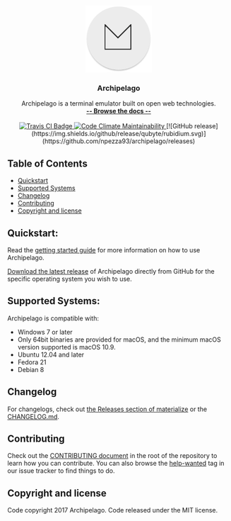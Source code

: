<p align="center">
  <a href="https://github.com/npezza93/archipelago">
    <img src="https://github.com/npezza93/archipelago/blob/repo-structure/.github/logo.png" width="150">
  </a>

  <h3 align="center">Archipelago</h3>

  <p align="center">
    Archipelago is a terminal emulator built on open web technologies.
    <br>
    <a href="https://github.com/npezza93/archipelago"><strong>-- Browse the docs --</strong></a>
    <br>
    <br>
    <a href="https://travis-ci.org/npezza93/archipelago">
      <img src="https://travis-ci.org/npezza93/archipelago.svg?branch=master" alt="Travis CI Badge">
    </a>
    <a href="https://codeclimate.com/github/npezza93/archipelago/maintainability">
      <img src="https://api.codeclimate.com/v1/badges/789098777/maintainability" alt="Code Climate Maintainability"/>
    </a>
    [![GitHub release](https://img.shields.io/github/release/qubyte/rubidium.svg)](https://github.com/npezza93/archipelago/releases)
</p>

## Table of Contents
- [Quickstart](#quickstart)
- [Supported Systems](#supported-systems)
- [Changelog](#changelog)
- [Contributing](#contributing)
- [Copyright and license](#copyright-and-license)

## Quickstart:
Read the [getting started guide](https://github.com/npezza93/archipelago/GETTING_STARTED.md) for more information on how to use Archipelago.

[Download the latest release](https://github.com/npezza93/archipelago/releases/latest) of Archipelago directly from GitHub for the specific operating system you wish to use.

## Supported Systems:
Archipelago is compatible with:

- Windows 7 or later
- Only 64bit binaries are provided for macOS, and the minimum macOS version supported is macOS 10.9.
- Ubuntu 12.04 and later
- Fedora 21
- Debian 8

## Changelog
For changelogs, check out [the Releases section of materialize](https://github.com/npezza93/archipelago/releases) or the [CHANGELOG.md](CHANGELOG.md).

## Contributing
Check out the [CONTRIBUTING document](CONTRIBUTING.md) in the root of the repository to learn how you can contribute. You can also browse the [help-wanted](https://github.com/npezza93/archipelago/labels/help-wanted) tag in our issue tracker to find things to do.

## Copyright and license
Code copyright 2017 Archipelago. Code released under the MIT license.
